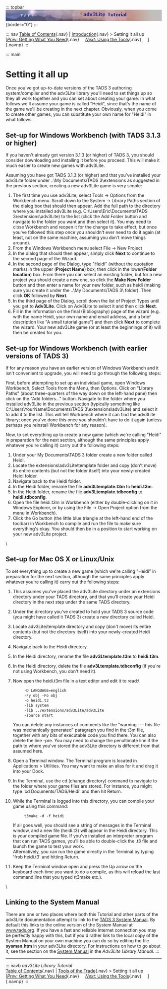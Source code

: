 ::: topbar
![](topbar.jpg){border="0"}
:::

::: nav
[Table of Contents](toc.htm){.nav} \| [Introduction](intro.htm){.nav} \>
Setting it all up\
[[*Prev:* Getting What You Need](getting.htm){.nav}     [*Next:* Using
the Tools](using.htm){.nav}     ]{.navnp}
:::

::: main
# Setting it all up

Once you\'ve got up-to-date versions of the TADS 3 authoring
system/compiler and the adv3Lite library you\'ll need to set things up
so they all work together and you can set about creating your game. In
what follows we\'ll assume your game is called \"Heidi\", since that\'s
the name of the game we\'ll be creating in the next chapter. Obviously,
when you come to create other games, you can substitute your own name
for \"Heidi\" in what follows.

## Set-up for Windows Workbench (with TADS 3.1.3 or higher)

If you haven\'t already got version 3.1.3 (or higher) of TADS 3, you
should consider downloading and installing it before you proceed. This
will make it much easier to create new games with adv3Lite.

Assuming you have got TADS 3.1.3 (or higher) and that you\'ve installed
your adv3Lite folder under ..\\My Documents\\TADS 3\\extensions as
suggested in the previous section, creating a new adv3Lite game is very
simple:

1.  The first time you use adv3Lite, select Tools -\> Options from the
    Workbench menu. Scroll down to the System -\> Library Paths section
    of the dialog box that should then appear. Add the full path to the
    directory where you installed adv3Lite (e.g.
    C:\\Users\\Eric\\Documents\\TADS 3\\extensions\\adv3Lite) to the
    list (click the Add Folder button and navigate to the folder you
    want and then select it). You may need to close Workbench and reopen
    it for the change to take effect, but once you\'ve followed this
    step once you shouldn\'t ever need to do it again (at least, not on
    the same machine, assuming you don\'t move things around).
2.  From the Windows Workbench menu select File -\> New Project
3.  In the dialog that should then appear, simply click **Next** to
    continue to the second page of the Wizard.
4.  In the second page of the Dialog, type \"Heidi\" (without the
    quotation marks) in the upper (**Project Name**) box, then click in
    the lower(**Folder location**) box. From there you can select an
    existing folder, but for a new project you should create a new one,
    so click the **Make New Folder** button and then enter a name for
    your new folder, such as heidi (making sure you create it under the
    ..\\My Documents\\TADS 3\\ folder). Then click **OK** followed by
    **Next**.
5.  In the third page of the Dialog, scroll down the list of Project
    Types until you get to **Adv3Lite**. Click on Adv3Lite to select it
    and then click **Next**.
6.  Fill in the information on the final (Bibliography) page of the
    wizard (e.g. with the name Heidi, your own name and email address,
    and a brief description like \"A small tutorial game\") and then
    click **Next** to complete the wizard. Your new adv3Lite game (or at
    least the beginnings of it) will then be created for you.

## Set-up for Windows Workbench (with earlier versions of TADS 3)

If for any reason you have an earlier version of Windows Workbench and
it isn\'t convenient to upgrade, you will need to go through the
following steps:

First, before attempting to set up an individual game, open Windows
Workbench, Select Tools from the Menu, then Options. Click on \"Library
Paths\" (about three-quarters of the way down on the left-hand pane)
then click on the \"Add folders\...\" button. Navigate to the folder
where you installed adv3Lite in the previous section (typically
something like C:\\Users\\YourName\\Documents\\TADS
3\\extensions\\adv3Lite) and select it to add it to the list. This will
tell Workbench where it can find the adv3Lite library; once you\'ve done
this once you shouldn\'t have to do it again (unless perhaps you
reinstall Workbench for any reason).

Now, to set everything up to create a new game (which we\'re calling
\"Heidi\" in preparation for the next section, although the same
principles apply whatever you\'re calling it) carry out the following
steps:

1.  Under your My Documents\\TADS 3 folder create a new folder called
    Heidi.
2.  Locate the extensions\\adv3Lite\\template folder and copy (don\'t
    move) its entire contents (but not the folder itself) into your
    newly-created Heidi folder.
3.  Navigate back to the Heidi folder.
4.  In the Heidi folder, rename the file **adv3Ltemplate.t3m** to
    **heidi.t3m**.
5.  In the Heidi folder, rename the file **adv3Ltemplate.tdbconfig** to
    **heidi.tdbconfig**.
6.  Open the file heidi.t3m in Workbench (either by double-clicking on
    it in Windows Explorer, or by using the File -\> Open Project option
    from the menu in Workbench).
7.  Click the Go button (the little blue triangle at the left-hand end
    of the toolbar) in Workbench to compile and run the file to make
    sure everything\'s okay. You should then be in a position to start
    working on your new adv3Lite project.

\

## Set-up for Mac OS X or Linux/Unix

To set everything up to create a new game (which we\'re calling
\"Heidi\" in preparation for the next section, although the same
principles apply whatever you\'re calling it) carry out the following
steps:

1.  This assumes you\'ve placed the adv3Lite directory under an
    extensions directory under your TADS directory, and that you\'ll
    create your Heidi directory in the next step under the same TADS
    directory.

2.  Under the directory you\'ve created to hold your TADS 3 source code
    (you might have called it TADS 3) create a new directory called
    Heidi.

3.  Locate adv3Lite/template directory and copy (don\'t move) its entire
    contents (but not the directory itself) into your newly-created
    Heidi directory.

4.  Navigate back to the Heidi directory.

5.  In the Heidi directory, rename the file **adv3Ltemplate.t3m** to
    **heidi.t3m**.

6.  In the Heidi directory, delete the file **adv3Ltemplate.tdbconfig**
    (if you\'re not using Workbench, you don\'t need it).

7.  Now open the heidi.t3m file in a text editor and edit it to read:\

             -D LANGUAGE=english     
             -Fy obj -Fo obj
             -o heidi.t3
             -lib system
             -lib ../extensions/adv3Lite/adv3Lite
             -source start

    You can delete any instances of comments like the "warning --- this
    file was mechanically generated" paragraph you find in the t3m file,
    together with any bits of executable code you find there. You can
    also delete the line -pre. You may need to change the penultimate
    line if the path to where you\'ve stored the adv3Lite directory is
    different from that assumed here.

8.  Open a Terminal window. The Terminal program is located in
    Applications \> Utilities. You may want to make an alias for it and
    drag it into your Dock.

9.  In the Terminal, use the cd (change directory) command to navigate
    to the folder where your game files are stored. For instance, you
    might type \'cd Documents/TADS/Heidi\' and then hit Return.

10. While the Terminal is logged into this directory, you can compile
    your game using this command:

             t3make -d -f heidi

    If all goes well, you should see a string of messages in the
    Terminal window, and a new file (heidi.t3) will appear in the Heidi
    directory. This is your compiled game file. If you\'ve installed an
    interpreter program that can run TADS games, you\'ll be able to
    double-click the .t3 file and launch the game to test your work.\
    Alternatively, you can run the game directly in the Terminal by
    typing \'frob heidi.t3\' and hitting Return.

11. Keep the Terminal window open and press the Up arrow on the keyboard
    each time you want to do a compile, as this will reload the last
    command line that you typed (t3make etc.).

\

## Linking to the System Manual

There are one or two places where both this Tutorial and other parts of
the adv3Lite documentation attempt to link to the [TADS 3 System
Manual](../sysman.htm). By default this links to the online version of
the System Manual at www.tads.org. If you have a fast and reliable
internet connection you may be perfectly happy with this, but if you\'d
rather link to the local copy of the System Manual on your own machine
you can do so by editing the file **sysman.htm** in your adv3Lite
directory. For instructions on how to go about it, see the section on
the [System Manual](../manual/mingame.htm#sysman) in the *Adv3Lite
Library Manual*.
:::

------------------------------------------------------------------------

::: navb
*adv3Lite Library Tutorial*\
[Table of Contents](toc.htm){.nav} \| [Tools of the
Trade](intro.htm){.nav} \> Setting it all up\
[[*Prev:* Getting What You Need](getting.htm){.nav}     [*Next:* Using
the Tools](using.htm){.nav}     ]{.navnp}
:::
